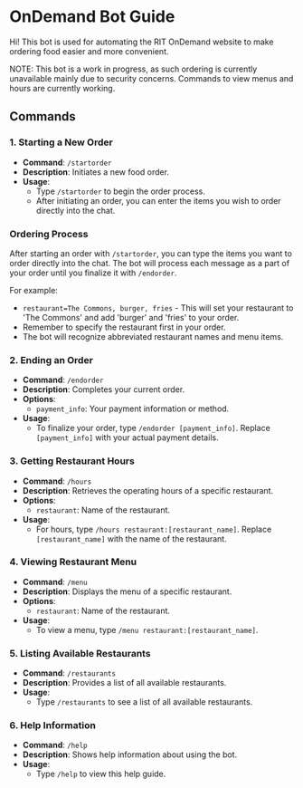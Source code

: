 # OnDemand Bot Guide

Hi! This bot is used for automating the RIT OnDemand website to make ordering food easier and more convenient.

NOTE: This bot is a work in progress, as such ordering is currently unavailable mainly due to security concerns.
      Commands to view menus and hours are currently working.

## Commands

### 1. Starting a New Order
- **Command**: `/startorder`
- **Description**: Initiates a new food order.
- **Usage**:
  - Type `/startorder` to begin the order process.
  - After initiating an order, you can enter the items you wish to order directly into the chat.

### Ordering Process
After starting an order with `/startorder`, you can type the items you want to order directly into the chat. The bot will process each message as a part of your order until you finalize it with `/endorder`.

For example:
- `restaurant=The Commons, burger, fries` - This will set your restaurant to 'The Commons' and add 'burger' and 'fries' to your order.
- Remember to specify the restaurant first in your order.
- The bot will recognize abbreviated restaurant names and menu items.

### 2. Ending an Order
- **Command**: `/endorder`
- **Description**: Completes your current order.
- **Options**:
  - `payment_info`: Your payment information or method.
- **Usage**:
  - To finalize your order, type `/endorder [payment_info]`. Replace `[payment_info]` with your actual payment details.

### 3. Getting Restaurant Hours
- **Command**: `/hours`
- **Description**: Retrieves the operating hours of a specific restaurant.
- **Options**:
  - `restaurant`: Name of the restaurant.
- **Usage**:
  - For hours, type `/hours restaurant:[restaurant_name]`. Replace `[restaurant_name]` with the name of the restaurant.

### 4. Viewing Restaurant Menu
- **Command**: `/menu`
- **Description**: Displays the menu of a specific restaurant.
- **Options**:
  - `restaurant`: Name of the restaurant.
- **Usage**:
  - To view a menu, type `/menu restaurant:[restaurant_name]`.

### 5. Listing Available Restaurants
- **Command**: `/restaurants`
- **Description**: Provides a list of all available restaurants.
- **Usage**:
  - Type `/restaurants` to see a list of all available restaurants.

### 6. Help Information
- **Command**: `/help`
- **Description**: Shows help information about using the bot.
- **Usage**:
  - Type `/help` to view this help guide.
